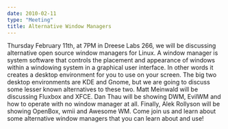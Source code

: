 ```yaml
---
date: 2010-02-11
type: "Meeting"
title: Alternative Window Managers
---
```

Thursday February 11th, at 7PM in Dreese Labs 266, we will be discussing alternative open source window managers for Linux. A window manager is system software that controls the placement and appearance of windows within a windowing system in a graphical user interface. In other words it creates a desktop environment for you to use on your screen. The big two desktop environments are KDE and Gnome, but we are going to discuss some lesser known alternatives to these two. Matt Meinwald will be discussing Fluxbox and XFCE. Dan Thau will be showing DWM, EvilWM and how to operate with no window manager at all. Finally, Alek Rollyson will be showing OpenBox, wmii and Awesome WM. Come join us and learn about some alternative window managers that you can learn about and use!
